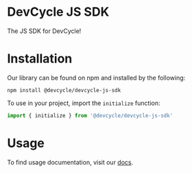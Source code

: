 # DevCycle JS SDK

The JS SDK for DevCycle!

# Installation

Our library can be found on npm and installed by the following:

```
npm install @devcycle/devcycle-js-sdk
```

To use in your project, import the `initialize` function:

```javascript
import { initialize } from '@devcycle/devcycle-js-sdk'
```

# Usage

To find usage documentation, visit our [docs](https://docs.devcycle.com/docs/sdk/client-side-sdks/javascript).